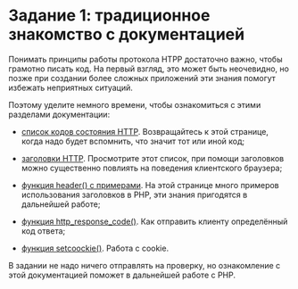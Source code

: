 # Задание 1: традиционное знакомство с документацией

Понимать принципы работы протокола HTPP достаточно важно, чтобы грамотно писать код.
На первый взгляд, это может быть неочевидно, но позже при создании более сложных приложений эти знания помогут избежать неприятных ситуаций. 

Поэтому уделите немного времени, чтобы ознакомиться с этими разделами документации: 

* [список кодов состояния HTTP](https://ru.wikipedia.org/wiki/Список_кодов_состояния_HTTP).
Возвращайтесь к этой странице, когда надо будет вспомнить, что значит тот или иной код; 

* [заголовки HTTP](https://ru.wikipedia.org/wiki/Заголовки_HTTP).
Просмотрите этот список, при помощи заголовков можно существенно повлиять на поведения клиентского браузера;

* [функция header() с примерами](https://www.php.net/manual/ru/function.header.php).
На этой странице много примеров использования заголовков в PHP, эти знания пригодятся в дальнейшей работе;

* [функция http_response_code()](https://www.php.net/manual/ru/function.http-response-code.php).
Как отправить клиенту определённый код ответа;

* [функция setcoockie()](https://www.php.net/manual/ru/function.setcookie.php).
Работа с cookie.


В задании не надо ничего отправлять на проверку, но ознакомление с этой документацией поможет в дальнейшей работе с PHP.

